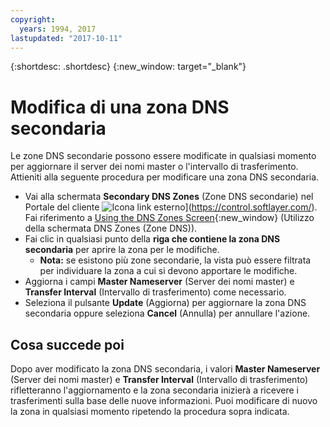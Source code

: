 ```yaml
---
copyright:
  years: 1994, 2017
lastupdated: "2017-10-11"
---
```


{:shortdesc: .shortdesc}
{:new_window: target="_blank"}

# Modifica di una zona DNS secondaria

Le zone DNS secondarie possono essere modificate in qualsiasi momento per aggiornare il server dei nomi master o l'intervallo di trasferimento. Attieniti alla seguente procedura per modificare una zona DNS secondaria.

* Vai alla schermata **Secondary DNS Zones** (Zone DNS secondarie) nel Portale del cliente ![Icona link esterno](../../icons/launch-glyph.svg "Icona link esterno")](https://control.softlayer.com/). Fai riferimento a [Using the DNS Zones Screen](delete-secondary-dns-record.html){:new_window} (Utilizzo della schermata DNS Zones (Zone DNS)).
* Fai clic in qualsiasi punto della **riga che contiene la zona DNS secondaria** per aprire la zona per le modifiche.
  * **Nota:** se esistono più zone secondarie, la vista può essere filtrata per individuare la zona a cui si devono apportare le modifiche.
* Aggiorna i campi **Master Nameserver** (Server dei nomi master) e **Transfer Interval** (Intervallo di trasferimento) come necessario.
* Seleziona il pulsante **Update** (Aggiorna) per aggiornare la zona DNS secondaria oppure seleziona **Cancel** (Annulla) per annullare l'azione.

## Cosa succede poi

Dopo aver modificato la zona DNS secondaria, i valori **Master Nameserver** (Server dei nomi master) e **Transfer Interval** (Intervallo di trasferimento) rifletteranno l'aggiornamento e la zona secondaria inizierà a ricevere i trasferimenti sulla base delle nuove informazioni. Puoi modificare di nuovo la zona in qualsiasi momento ripetendo la procedura sopra indicata.
